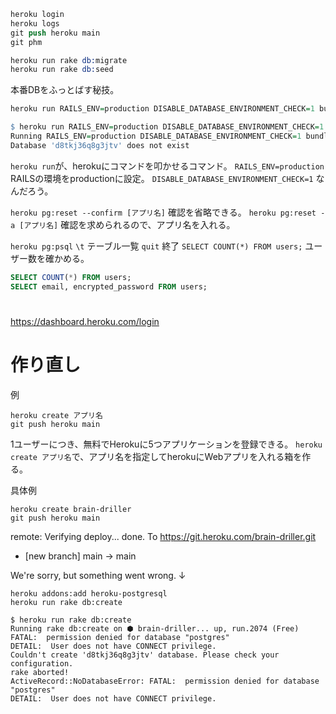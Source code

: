 ```s
heroku login
heroku logs
git push heroku main
git phm
```

```s
heroku run rake db:migrate
heroku run rake db:seed
```

本番DBをふっとばす秘技。
```r
heroku run RAILS_ENV=production DISABLE_DATABASE_ENVIRONMENT_CHECK=1 bundle exec rake db:drop
```

```r
$ heroku run RAILS_ENV=production DISABLE_DATABASE_ENVIRONMENT_CHECK=1 bundle exec rake db:drop
Running RAILS_ENV=production DISABLE_DATABASE_ENVIRONMENT_CHECK=1 bundle exec rake db:drop on ⬢ brain-driller... up, run.6246 (Free)
Database 'd8tkj36q8g3jtv' does not exist
```

`heroku run`が、herokuにコマンドを叩かせるコマンド。
`RAILS_ENV=production` RAILSの環境をproductionに設定。
`DISABLE_DATABASE_ENVIRONMENT_CHECK=1` なんだろう。

`heroku pg:reset --confirm [アプリ名]` 確認を省略できる。
`heroku pg:reset -a [アプリ名]` 確認を求められるので、アプリ名を入れる。

`heroku pg:psql`
`\t` テーブル一覧
`quit` 終了
`SELECT COUNT(*) FROM users;` ユーザー数を確かめる。

```sql
SELECT COUNT(*) FROM users;
SELECT email, encrypted_password FROM users;
```

# 

https://dashboard.heroku.com/login

# 作り直し

例
```
heroku create アプリ名
git push heroku main
```

1ユーザーにつき、無料でHerokuに5つアプリケーションを登録できる。
`heroku create アプリ名`で、アプリ名を指定してherokuにWebアプリを入れる箱を作る。

具体例
```
heroku create brain-driller
git push heroku main
```
remote: Verifying deploy... done.
To https://git.heroku.com/brain-driller.git
 * [new branch]      main -> main

We're sorry, but something went wrong.
↓

```
heroku addons:add heroku-postgresql
heroku run rake db:create
```

```
$ heroku run rake db:create
Running rake db:create on ⬢ brain-driller... up, run.2074 (Free)
FATAL:  permission denied for database "postgres"
DETAIL:  User does not have CONNECT privilege.
Couldn't create 'd8tkj36q8g3jtv' database. Please check your configuration.
rake aborted!
ActiveRecord::NoDatabaseError: FATAL:  permission denied for database "postgres"
DETAIL:  User does not have CONNECT privilege.
```
